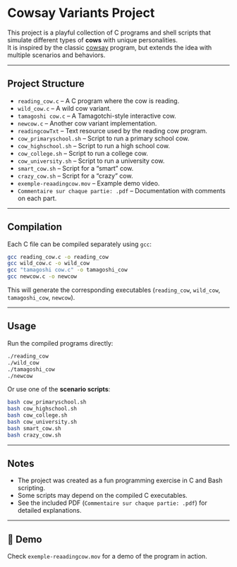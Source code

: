 #  Cowsay Variants Project

This project is a playful collection of C programs and shell scripts that simulate different types of **cows** with unique personalities.  
It is inspired by the classic [cowsay](https://en.wikipedia.org/wiki/Cowsay) program, but extends the idea with multiple scenarios and behaviors.

---

## Project Structure

- `reading_cow.c` – A C program where the cow is reading.  
- `wild_cow.c` – A wild cow variant.  
- `tamagoshi cow.c` – A Tamagotchi-style interactive cow.  
- `newcow.c` – Another cow variant implementation.  
- `readingcowTxt` – Text resource used by the reading cow program.  
- `cow_primaryschool.sh` – Script to run a primary school cow.  
- `cow_highschool.sh` – Script to run a high school cow.  
- `cow_college.sh` – Script to run a college cow.  
- `cow_university.sh` – Script to run a university cow.  
- `smart_cow.sh` – Script for a “smart” cow.  
- `crazy_cow.sh` – Script for a “crazy” cow.  
- `exemple-reaadingcow.mov` – Example demo video.  
- `Commentaire sur chaque partie: .pdf` – Documentation with comments on each part.

---

## Compilation

Each C file can be compiled separately using `gcc`:

```bash
gcc reading_cow.c -o reading_cow
gcc wild_cow.c -o wild_cow
gcc "tamagoshi cow.c" -o tamagoshi_cow
gcc newcow.c -o newcow
```

This will generate the corresponding executables (`reading_cow`, `wild_cow`, `tamagoshi_cow`, `newcow`).

---

##  Usage

Run the compiled programs directly:

```bash
./reading_cow
./wild_cow
./tamagoshi_cow
./newcow
```

Or use one of the **scenario scripts**:

```bash
bash cow_primaryschool.sh
bash cow_highschool.sh
bash cow_college.sh
bash cow_university.sh
bash smart_cow.sh
bash crazy_cow.sh
```

---

## Notes

- The project was created as a fun programming exercise in C and Bash scripting.  
- Some scripts may depend on the compiled C executables.  
- See the included PDF (`Commentaire sur chaque partie: .pdf`) for detailed explanations.

---

## 🎥 Demo

Check `exemple-reaadingcow.mov` for a demo of the program in action.
